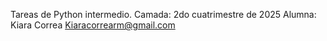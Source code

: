 Tareas de Python intermedio.
Camada: 2do cuatrimestre de 2025
Alumna: Kiara Correa 
Kiaracorrearm@gmail.com
